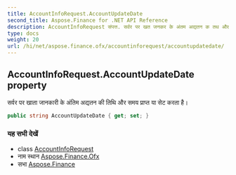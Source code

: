 ```yaml
---
title: AccountInfoRequest.AccountUpdateDate
second_title: Aspose.Finance for .NET API Reference
description: AccountInfoRequest संपत्त. सर्वर पर खत जनकर के अंतम अद्यतन क तथ और समय प्रप्त य सेट करत है
type: docs
weight: 20
url: /hi/net/aspose.finance.ofx/accountinforequest/accountupdatedate/
---
```

## AccountInfoRequest.AccountUpdateDate property

सर्वर पर खाता जानकारी के अंतिम अद्यतन की तिथि और समय प्राप्त या सेट करता है।

```csharp
public string AccountUpdateDate { get; set; }
```

### यह सभी देखें

* class [AccountInfoRequest](../)
* नाम स्थान [Aspose.Finance.Ofx](../../accountinforequest/)
* सभा [Aspose.Finance](../../../)


